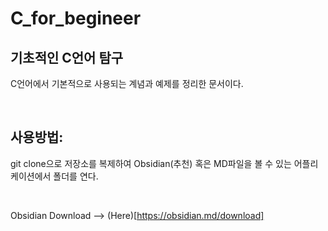 # C_for_begineer

## 기초적인 C언어 탐구

C언어에서 기본적으로 사용되는 계념과 예제를 정리한 문서이다.


<br>

## 사용방법:
git clone으로 저장소를 복제하여 Obsidian(추천) 혹은 
MD파일을 볼 수 있는 어플리케이션에서 폴더를 연다.

<br>

Obsidian Download --> (Here)[https://obsidian.md/download]
